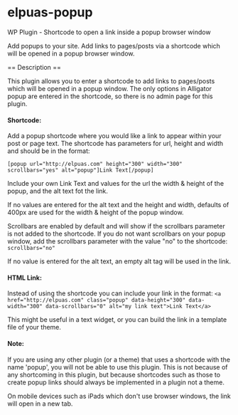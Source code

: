 # elpuas-popup
WP Plugin - Shortcode to open a link inside a popup browser window

Add popups to your site. Add links to pages/posts via a shortcode which will be opened in a popup browser window.

== Description ==

This plugin allows you to enter a shortcode to add links to pages/posts which will be opened in a popup window. The only options in Alligator popup are entered in the shortcode, so there is no admin page for this plugin.

#### Shortcode:
Add a popup shortcode where you would like a link to appear within your post or page text. The shortcode has parameters for url, height and width and should be in the format:

`[popup url="http://elpuas.com" height="300" width="300" scrollbars="yes" alt="popup"]Link Text[/popup]`

Include your own Link Text and values for the url the width & height of the popup, and the alt text fot the link.

If no values are entered for the alt text and the height and width, defaults of 400px are used for the width & height of the popup window.

Scrollbars are enabled by default and will show if the scrollbars parameter is not added to the shortcode. If you do not want scrollbars on your popup window, add the scrollbars parameter with the value "no" to the shortcode: `scrollbars="no"`

If no value is entered for the alt text, an empty alt tag will be used in the link.

#### HTML Link:
Instead of using the shortcode you can include your link in the format:
`<a href="http://elpuas.com" class="popup" data-height="300" data-width="300" data-scrollbars="0" alt="my link text">Link Text</a>`

This might be useful in a text widget, or you can build the link in a template file of your theme.

#### Note:
If you are using any other plugin (or a theme) that uses a shortcode with the name 'popup', you will not be able to use this plugin. This is not because of any shortcoming in this plugin, but because shortcodes such as those to create popup links should always be implemented in a plugin not a theme.

On mobile devices such as iPads which don't use browser windows, the link will open in a new tab.

